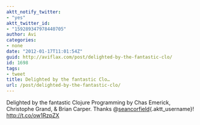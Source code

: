 ```yaml
---
aktt_notify_twitter:
- "yes"
aktt_twitter_id:
- "159289347978440705"
author: Avi
categories:
- none
date: "2012-01-17T11:01:54Z"
guid: http://aviflax.com/post/delighted-by-the-fantastic-clo/
id: 1698
tags:
- tweet
title: Delighted by the fantastic Clo…
url: /post/delighted-by-the-fantastic-clo/
---
```

Delighted by the fantastic Clojure Programming by Chas Emerick, Christophe Grand, & Brian Carper. Thanks @[seancorfield](http://twitter.com/seancorfield){.aktt_username}! <a href="http://t.co/ow1RzpZX" rel="nofollow">http://t.co/ow1RzpZX</a>